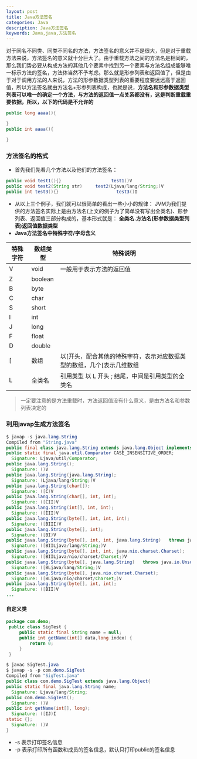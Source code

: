 ```yaml
---
layout: post
title: Java方法签名
categories: Java
description: Java方法签名
keywords: Java,java,方法签名
---
```


对于同名不同类、同类不同名的方法，方法签名的意义并不是很大，但是对于重载方法来说，方法签名的意义就十分巨大了。由于重载方法之间的方法名是相同的，那么我们势必要从构成方法的其他几个要素中找到另一个要素与方法名组成能够唯一标示方法的签名，方法体当然不予考虑。那么就是形参列表和返回值了，但是由于对于调用方法的人来说，方法的形参数据类型列表的重要程度要远远高于返回值，所以方法签名就由方法名+形参列表构成，也就是说，**方法名和形参数据类型列表可以唯一的确定一个方法，与方法的返回值一点关系都没有，这是判断重载重要依据，所以，以下的代码是不允许的**

```java
public long aaaa(){  

}  
public int aaaa(){  

} 

```
### 方法签名的格式
- 首先我们先看几个方法以及他们的方法签名：
```java
public void test1(){}                   test1()V
public void test2(String str)     test2(Ljava/lang/String;)V
public int test3(){}                      test3()I
```
- 从以上三个例子，我们就可以很简单的看出一些小小的规律： 
JVM为我们提供的方法签名实际上是由方法名(上文的例子为了简单没有写出全类名)、形参列表、返回值三部分构成的，基本形式就是： 
**全类名.方法名(形参数据类型列表)返回值数据类型**
- **Java方法签名中特殊字符/字母含义**

| 特殊字符  | 数组类型  | 特殊说明  |
| ------------ | ------------ | ------------ |
| V  | void  | 一般用于表示方法的返回值  |
| Z  | boolean  |   |
| B  | byte  |   |
| C  | char  |   |
| S  | short  |   |
| I  | int  |   |
| J  | long  |   |
| F  | float  |   |
| D  | double  |   |
| [  | 数组  | 以[开头，配合其他的特殊字符，表示对应数据类型的数组，几个[表示几维数组  |
| L  | 全类名  | 引用类型 以 L 开头 ; 结尾，中间是引用类型的全类名  |

> 一定要注意的是方法重载时，方法返回值没有什么意义，是由方法名和参数列表决定的

### 利用javap生成方法签名

```java
$ javap -s java.lang.String  
Compiled from "String.java"  
public final class java.lang.String extends java.lang.Object implements java.io.Serializable,java.lang.Comparable,java.lang.CharSequence{  
public static final java.util.Comparator CASE_INSENSITIVE_ORDER;  
  Signature: Ljava/util/Comparator;  
public java.lang.String();  
  Signature: ()V  
public java.lang.String(java.lang.String);  
  Signature: (Ljava/lang/String;)V  
public java.lang.String(char[]);  
  Signature: ([C)V  
public java.lang.String(char[], int, int);  
  Signature: ([CII)V  
public java.lang.String(int[], int, int);  
  Signature: ([III)V  
public java.lang.String(byte[], int, int, int);  
  Signature: ([BIII)V  
public java.lang.String(byte[], int);  
  Signature: ([BI)V  
public java.lang.String(byte[], int, int, java.lang.String)   throws java.io.UnsupportedEncodingException;  
  Signature: ([BIILjava/lang/String;)V  
public java.lang.String(byte[], int, int, java.nio.charset.Charset);  
  Signature: ([BIILjava/nio/charset/Charset;)V  
public java.lang.String(byte[], java.lang.String)   throws java.io.UnsupportedEncodingException;  
  Signature: ([BLjava/lang/String;)V  
public java.lang.String(byte[], java.nio.charset.Charset);  
  Signature: ([BLjava/nio/charset/Charset;)V  
public java.lang.String(byte[], int, int);  
  Signature: ([BII)V  
...  
```
#### 自定义类
```java
package com.demo;  
 public class SigTest {  
     public static final String name = null;  
     public int getName(int[] data,long index) {  
         return 0;  
     }  
 }  
```
```java
$ javac SigTest.java 
$ javap -s -p com.demo.SigTest
Compiled from "SigTest.java"
public class com.demo.SigTest extends java.lang.Object{
public static final java.lang.String name;
  Signature: Ljava/lang/String;
public com.demo.SigTest();
  Signature: ()V
public int getName(int[], long);
  Signature: ([IJ)I
static {};
  Signature: ()V
}
```

- -s 表示打印签名信息
- -p 表示打印所有函数和成员的签名信息，默认只打印public的签名信息